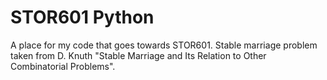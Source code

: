 # STOR601 Python
A place for my code that goes towards STOR601.
Stable marriage problem taken from D. Knuth "Stable Marriage and Its Relation to Other Combinatorial Problems".
